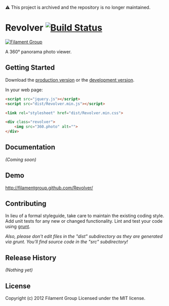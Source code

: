 :warning: This project is archived and the repository is no longer maintained.

# Revolver [![Build Status](https://secure.travis-ci.org/filamentgroup/Revolver.png)](http://travis-ci.org/filamentgroup/Revolver)

[![Filament Group](http://filamentgroup.com/images/fg-logo-positive-sm-crop.png) ](http://www.filamentgroup.com/)

A 360° panorama photo viewer.

## Getting Started
Download the [production version][min] or the [development version][max].

[min]: https://raw.github.com/filamentgroup/Revolver/master/dist/Revolver.min.js
[max]: https://raw.github.com/filamentgroup/Revolver/master/dist/Revolver.js

In your web page:

```html
<script src="jquery.js"></script>
<script src="dist/Revolver.min.js"></script>

<link rel="stylesheet" href="dist/Revolver.min.css">

<div class="revolver">
    <img src="360.photo" alt="">
</div>
```

## Documentation
_(Coming soon)_

## Demo
<a href="http://filamentgroup.github.com/Revolver/">http://filamentgroup.github.com/Revolver/</a>

## Contributing
In lieu of a formal styleguide, take care to maintain the existing coding style. Add unit tests for any new or changed functionality. Lint and test your code using [grunt](https://github.com/cowboy/grunt).

_Also, please don't edit files in the "dist" subdirectory as they are generated via grunt. You'll find source code in the "src" subdirectory!_

## Release History
_(Nothing yet)_

## License
Copyright (c) 2012 Filament Group
Licensed under the MIT license.
